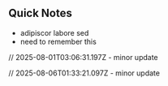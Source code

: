 ## Quick Notes

- adipiscor labore sed
- need to remember this

// 2025-08-01T03:06:31.197Z - minor update

// 2025-08-06T01:33:21.097Z - minor update
